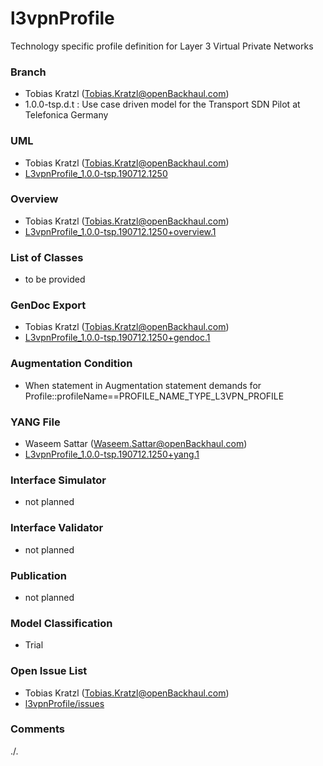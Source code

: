 # l3vpnProfile
Technology specific profile definition for Layer 3 Virtual Private Networks

### Branch
- Tobias Kratzl (Tobias.Kratzl@openBackhaul.com)
- 1.0.0-tsp.d.t : Use case driven model for the Transport SDN Pilot at Telefonica Germany

### UML
- Tobias Kratzl (Tobias.Kratzl@openBackhaul.com)
- [L3vpnProfile_1.0.0-tsp.190712.1250](./L3vpnProfile_1.0.0-tsp.190712.1250.zip)

### Overview 
- Tobias Kratzl (Tobias.Kratzl@openBackhaul.com)
- [L3vpnProfile_1.0.0-tsp.190712.1250+overview.1](./L3vpnProfile_1.0.0-tsp.190712.1250+overview.1.png)

### List of Classes
- to be provided 

### GenDoc Export
- Tobias Kratzl (Tobias.Kratzl@openBackhaul.com)
- [L3vpnProfile_1.0.0-tsp.190712.1250+gendoc.1](./L3vpnProfile_1.0.0-tsp.190712.1250+gendoc.1.docx)

### Augmentation Condition
- When statement in Augmentation statement demands for Profile::profileName==PROFILE_NAME_TYPE_L3VPN_PROFILE

### YANG File
- Waseem Sattar (Waseem.Sattar@openBackhaul.com)
- [L3vpnProfile_1.0.0-tsp.190712.1250+yang.1](./L3vpnProfile_1.0.0-tsp.190712.1250+yang.1.zip)

### Interface Simulator
- not planned 

### Interface Validator
- not planned

### Publication
- not planned

### Model Classification
- Trial

### Open Issue List
- Tobias Kratzl (Tobias.Kratzl@openBackhaul.com)
- [l3vpnProfile/issues](../../issues)

### Comments
./.
